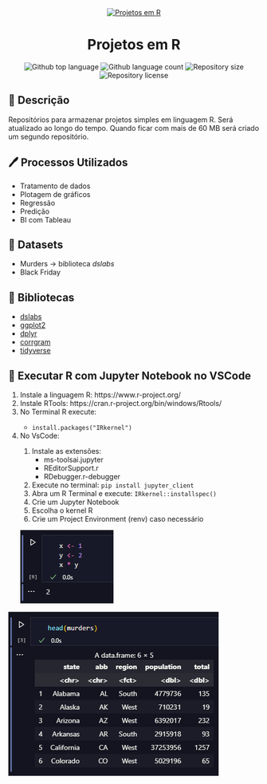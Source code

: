 
<div align="center">
    <a href="https://www.r-project.org/">
    <img src="https://www.r-project.org/Rlogo.png" alt="Projetos em R" width = "60" height = "60"/>
    </a>
</div>
<h1 align="center">Projetos em R</h1>

<div>
<p align="center">
  <img alt="Github top language" src="https://img.shields.io/github/languages/top/Rafael-soares-oliveira/projetos_r?color=ff0000">
  <img alt="Github language count" src="https://img.shields.io/github/languages/count/Rafael-soares-oliveira/projetos_r?color=ff0000">
  <img alt="Repository size" src="https://img.shields.io/github/repo-size/Rafael-soares-oliveira/projetos_r?color=ff0000">
  <img alt="Repository license" src="https://img.shields.io/github/license/Rafael-soares-oliveira/projetos_r?color=ff0000">
</p>
</div>

<div>
<h2> 📒 Descrição </h2>
<p>Repositórios para armazenar projetos simples em linguagem R. Será atualizado ao longo do tempo. Quando ficar com mais de 60 MB será criado um segundo repositório.</p>
</div>

<div>
<h2> 🖊️ Processos Utilizados </h2>
<ul>
    <li>Tratamento de dados</li>
    <li>Plotagem de gráficos</li>
    <li>Regressão</li>
    <li>Predição</li>
    <li>BI com Tableau</li>
</ul>
</div>


<h2> &#128196; Datasets </h2>
<ul>
    <li>
        Murders -> biblioteca <em>dslabs</em>
    </li>
    <li>
        Black Friday
    </li>
</ul>

<h2> &#128213; Bibliotecas </h2>
<ul>
    <li>
        <a href="https://www.rdocumentation.org/packages/dslabs/versions/0.8.0"> dslabs </a>
    </li>
    <li>
        <a href="https://www.rdocumentation.org/packages/ggplot2/versions/3.5.0"> ggplot2 </a>
    </li>
    <li>
        <a href="https://www.rdocumentation.org/packages/dplyr/versions/1.0.10"> dplyr </a> 
    </li>
    <li>
        <a href="https://rdocumentation.org/packages/corrgram/versions/1.14/topics/corrgram"> corrgram </a>
    </li>
    <li>
        <a href="https://www.rdocumentation.org/packages/tidyverse/versions/2.0.0"> tidyverse </a>
    </li>
</ul>

<h2> &#128204; Executar R com Jupyter Notebook no VSCode </h2>
<ol>
    <li>Instale a linguagem R: <a>https://www.r-project.org/</a></li>
    <li>Instale RTools: <a>https://cran.r-project.org/bin/windows/Rtools/</a></li>
    <li>No Terminal R execute:</li>
        <ul>
            <li>
                <code>install.packages("IRkernel")</code>
            </li>
        </ul>
    <li>No VsCode:</li>
        <ol>
            <li>Instale as extensões:
                <ul>
                <li>ms-toolsai.jupyter</li>
                <li>REditorSupport.r</li>
                <li>RDebugger.r-debugger</li>
                </ul>
            </li>
            <li>
                Execute no terminal: <code>pip install jupyter_client</code>
            </li>
            <li>
                Abra um R Terminal e execute: <code>IRkernel::installspec()</code>
            </li>
            <li>Crie um Jupyter Notebook</b></li>
            <li>Escolha o kernel R</b></li>
            <li>Crie um Project Environment (renv) caso necessário</b></li>
        </ol>
</ol>
<ul>
  <img src="readme_files/exemplo2.png" />
</ul>
<img src="readme_files/exemplo1.png" />